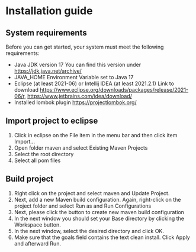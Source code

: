 # Installation guide

## System requirements

Before you can get started, your system must meet the following requirements:

- Java JDK version 17
  You can find this version under <https://jdk.java.net/archive/>
- JAVA_HOME Environment Variable set to Java 17
- Eclipse (at least 2021-06) or Intellij IDEA (at least 2021.2.1)
  Link to download <https://www.eclipse.org/downloads/packages/release/2021-06/r>, <https://www.jetbrains.com/idea/download/>
- Installed lombok plugin <https://projectlombok.org/>

## Import project to eclipse

1. Click in eclipse on the File item in the menu bar and then click item Import...
2. Open folder maven and select Existing Maven Projects
3. Select the root directory
4. Select all pom files

## Build project

1. Right click on the project and select maven and Update Project.
2. Next, add a new Maven build configuration. Again, right-click on the project folder and select Run as and Run Configurations
3. Next, please click the button to create new maven build configuration
4. In the next window you should set your Base directory by clicking the Workspace button.
5. In the next window, select the desired directory and click OK.
6. Make sure that the goals field contains the text clean install. Click Apply and afterward Run.
